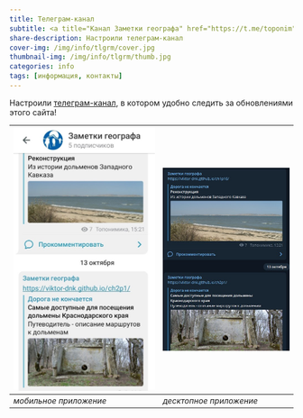 ```yaml
---
title: Телеграм-канал
subtitle: <a title="Канал Заметки географа" href="https://t.me/toponim">@toponim</a>
share-description: Настроили телеграм-канал
cover-img: /img/info/tlgrm/cover.jpg
thumbnail-img: /img/info/tlgrm/thumb.jpg
categories: info
tags: [информация, контакты]
---
```

Настроили [телеграм-канал][a85077ec], в котором удобно следить за обновлениями этого сайта!

![](/img/info/tlgrm/tlgrm-screen2.jpg) | ![](/img/info/tlgrm/tlgrm-screen1.jpg)
---------------------------------------|---------------------------------------
_мобильное приложение_                 | _десктопное приложение_

  [a85077ec]: https://t.me/toponim "Информационный канал в поддержку этого блога"
